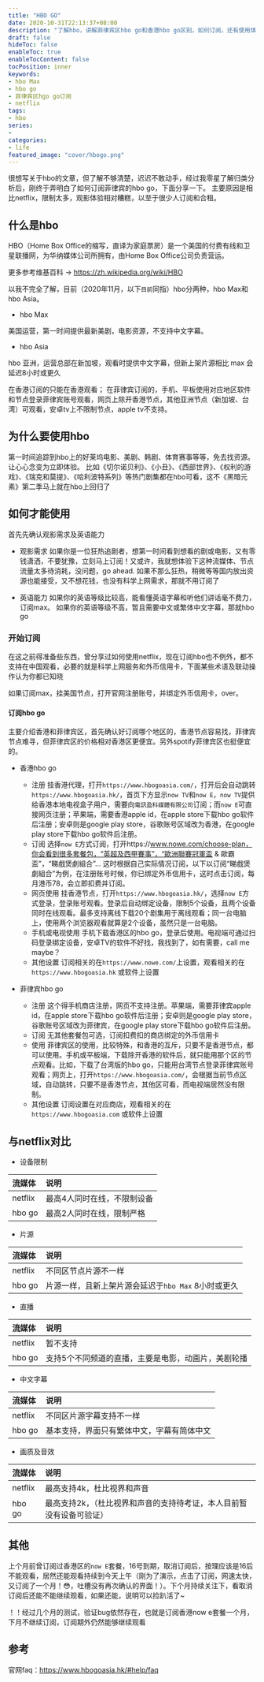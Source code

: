 ```yaml
---
title: "HBO GO"
date: 2020-10-31T22:13:37+08:00
description: "了解hbo，讲解菲律宾区hbo go和香港hbo go区别，如何订阅，还有使用体验"
draft: false
hideToc: false
enableToc: true
enableTocContent: false
tocPosition: inner
keywords:
- hbo Max
- hbo go
- 菲律宾区hgo go订阅
- netflix
tags:
- hbo
series:
-
categories:
- life
featured_image: "cover/hbogo.png"
---
```


很想写关于hbo的文章，但了解不够清楚，迟迟不敢动手，经过我零星了解归类分析后，刚终于弄明白了如何订阅菲律宾的hbo go，下面分享一下。
主要原因是相比netflix，限制太多，观影体验相对糟糕，以至于很少人订阅和合租。

## 什么是hbo

HBO（Home Box Office的缩写，直译为家庭票房）是一个美国的付费有线和卫星联播网，为华纳媒体公司所拥有，由Home Box Office公司负责营运。

更多参考维基百科 -> https://zh.wikipedia.org/wiki/HBO

以我不完全了解，目前（2020年11月，以下`目前`同指）hbo分两种，hbo Max和hbo Asia。

- hbo Max

美国运营，第一时间提供最新美剧，电影资源，不支持中文字幕。

- hbo Asia

hbo 亚洲，运营总部在新加坡，观看时提供中文字幕，但新上架片源相比 max 会延迟8小时或更久

在香港订阅的只能在香港观看；
在菲律宾订阅的，手机、平板使用对应地区软件和节点登录菲律宾账号观看，网页上除开香港节点，其他亚洲节点（新加坡、台湾）可观看，安卓tv上不限制节点，apple tv不支持。

## 为什么要使用hbo

第一时间追踪到hbo上的好莱坞电影、美剧、韩剧、体育赛事等等，免去找资源。让心心念变为立即体验。
比如《切尔诺贝利》、《小丑》、《西部世界》、《权利的游戏》、《瑞克和莫提》、《哈利波特系列》等热门剧集都在hbo可看，这不《黑暗元素》第二季马上就在hbo上回归了

## 如何才能使用

首先先确认观影需求及英语能力

- 观影需求
如果你是一位狂热追剧者，想第一时间看到想看的剧或电影，又有零钱潇洒，不要犹豫，立刻马上订阅！又或许，我就想体验下这种流媒体、节点流量太多待消耗，没问题，go ahead.
如果不那么狂热，稍微等等国内放出资源也能接受，又不想花钱，也没有科学上网需求，那就不用订阅了

- 英语能力
如果你的英语等级比较高，能看懂英语字幕和听他们讲话毫不费力，订阅max。
如果你的英语等级不高，暂且需要中文或繁体中文字幕，那就hbo go

### 开始订阅

在这之前得准备些东西，曾分享过如何使用netflix，现在订阅hbo也不例外，都不支持在中国观看，必要的就是科学上网服务和外币信用卡，下面某些术语及联动操作认为你都已知晓

如果订阅max，挂美国节点，打开官网注册账号，并绑定外币信用卡，over。

#### 订阅hbo go

主要介绍香港和菲律宾区，首先确认好订阅哪个地区的，香港节点容易找，菲律宾节点难寻，但菲律宾区的价格相对香港区更便宜。另外spotify菲律宾区也挺便宜的。

- 香港hbo go
    - 注册
    挂香港代理，打开`https://www.hbogoasia.com/`，打开后会自动跳转`https://www.hbogoasia.hk/`，首页下方显示`now TV`和`now E`，`now TV`提供给香港本地电视盒子用户，需要向`電訊盈科媒體有限公司`订阅；而`now E`可直接网页注册；苹果端，需要香港apple id，在apple store下载hbo go软件后注册；安卓则是google play store，谷歌账号区域改为香港，在google play store下载hbo go软件后注册。
    - 订阅
    选择`now E`方式订阅，打开https://www.nowe.com/choose-plan，你会看到很多套餐包，“英超及西甲賽事”，“歐洲聯賽冠軍盃 & 歐霸盃”，“睇戲煲劇組合”...
    这时根据自己实际情况订阅，以下以订阅“睇戲煲劇組合”为例，在注册账号时候，你已绑定外币信用卡，这时点击订阅，每月港币78，会立即扣费并订阅。
    - 网页使用
    挂香港节点，打开`https://www.hbogoasia.hk/`，选择`now E`方式登录，登录账号观看。登录后自动绑定设备，限制5个设备，且两个设备同时在线观看。最多支持离线下载20个剧集用于离线观看；同一台电脑上，使用两个浏览器观看就算是2个设备，虽然只是一台电脑。
    - 手机或电视使用
    手机下载香港区的hbo go，登录后使用。电视端可通过扫码登录绑定设备，安卓TV的软件不好找，我找到了，如有需要，call me maybe？
    - 其他设置
    订阅相关的在`https://www.nowe.com/`上设置，观看相关的在`https://www.hbogoasia.hk` 或软件上设置

- 菲律宾hbo go
    - 注册
    这个得手机商店注册，网页不支持注册。苹果端，需要菲律宾apple id，在apple store下载hbo go软件后注册；安卓则是google play store，谷歌账号区域改为菲律宾，在google play store下载hbo go软件后注册。
    - 订阅
    无其他套餐包可选，订阅扣费扣的商店绑定的外币信用卡
    - 使用
   菲律宾区的使用，比较特殊，和香港的互斥，只要不是香港节点，都可以使用。手机或平板端，下载除开香港的软件后，就只能用那个区的节点观看。比如，下载了台湾版的hbo go，只能用台湾节点登录菲律宾账号观看；网页上，打开`https://www.hbogoasia.com/`，会根据当前节点区域，自动跳转，只要不是香港节点，其他区可看，而电视端居然没有限制。
   - 其他设置
   订阅设置在对应商店，观看相关的在`https://www.hbogoasia.com` 或软件上设置

## 与netflix对比

- 设备限制

|流媒体|说明|
|:----    |:---|
|netflix | 最高4人同时在线，不限制设备 |
|hbo go |最高2人同时在线，限制严格  |

- 片源

|流媒体|说明|
|:----    |:---|
|netflix | 不同区节点片源不一样 |
|hbo go |片源一样，且新上架片源会延迟于`hbo Max` 8小时或更久|

- 直播

|流媒体|说明|
|:----    |:---|
|netflix | 暂不支持 |
|hbo go |支持5个不同频道的直播，主要是电影，动画片，美剧轮播|

- 中文字幕

|流媒体|说明|
|:----    |:---|
|netflix | 不同区片源字幕支持不一样 |
|hbo go |基本支持，界面只有繁体中文，字幕有简体中文|

- 画质及音效

|流媒体|说明|
|:----    |:---|
|netflix | 最高支持4k，杜比视界和声音 |
|hbo go |最高支持2k，（杜比视界和声音的支持待考证，本人目前暂没有设备可验证）|

## 其他

上个月前曾订阅过香港区的`now E`套餐，16号到期，取消订阅后，按理应该是16后不能观看，居然还能观看持续到今天上午（刚为了演示，点击了订阅，网速太快，又订阅了一个月！😳，吐槽没有再次确认的界面！）。下个月持续关注下，看取消订阅后还能不能继续观看，如果还能，说明可以捡趴活了~

！！经过几个月的测试，验证bug依然存在，也就是订阅香港now e套餐一个月，下月不继续订阅，订阅期外仍然能够继续观看

## 参考

官网faq：https://www.hbogoasia.hk/#help/faq
